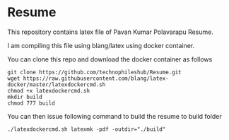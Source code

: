 # Resume
This repository contains latex file of Pavan Kumar Polavarapu Resume. 

I am compiling this file using blang/latex using docker container. 

You can clone this repo and download the docker container as follows

```shell
git clone https://github.com/technophileshub/Resume.git
wget https://raw.githubusercontent.com/blang/latex-docker/master/latexdockercmd.sh
chmod +x latexdockercmd.sh
mkdir build
chmod 777 build
```

You can then issue following command to build the resume to build folder
```shell
./latexdockercmd.sh latexmk -pdf -outdir="./build"
```
